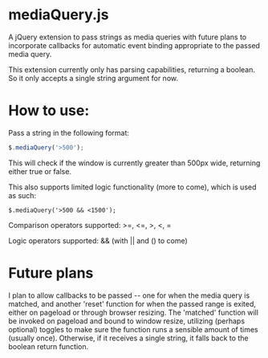 # mediaQuery.js
A jQuery extension to pass strings as media queries with future plans to incorporate callbacks for automatic event binding appropriate to the passed media query.

This extension currently only has parsing capabilities, returning a boolean. So it only accepts a single string argument for now.


# How to use:
Pass a string in the following format: 

```javascript
$.mediaQuery('>500');
```

This will check if the window is currently greater than 500px wide, returning either true or false.

This also supports limited logic functionality (more to come), which is used as such: 

```
$.mediaQuery('>500 && <1500');
```

Comparison operators supported: >=, <=, >, <, =

Logic operators supported: && (with || and () to come)


# Future plans
I plan to allow callbacks to be passed -- one for when the media query is matched, and another 'reset' function for when the passed range is exited, either on pageload or through browser resizing. The 'matched' function will be invoked on pageload and bound to window resize, utilizing (perhaps optional) toggles to make sure the function runs a sensible amount of times (usually once). Otherwise, if it receives a single string, it falls back to the boolean return function.